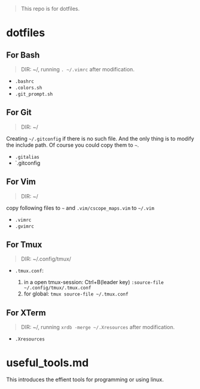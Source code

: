 > This repo is for dotfiles.

# dotfiles

## For Bash

> DIR: ~/, running `. ~/.vimrc` after modification.

- `.bashrc`
- `.colors.sh`
- `.git_prompt.sh`

## For Git

> DIR: ~/

Creating `~/.gitconfig` if there is no such file.
And the only thing is to modify the include path.
Of course you could copy them to `~`.

- `.gitalias`
- `.gitconfig

## For Vim

> DIR: ~/

copy following files to `~` and `.vim/cscope_maps.vim` to `~/.vim`

- `.vimrc`
- `.gvimrc`

## For Tmux

> DIR: ~/.config/tmux/

- `.tmux.conf`:

    1. in a open tmux-session: Ctrl+B(leader key) `:source-file ~/.config/tmux/.tmux.conf`
    2. for global:  `tmux source-file ~/.tmux.conf`

## For XTerm

> DIR: ~/, running `xrdb -merge ~/.Xresources` after modification.

- `.Xresources`

# useful_tools.md

This introduces the effient tools for programming or using linux.
